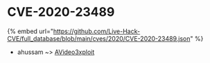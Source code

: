 # CVE-2020-23489
{% embed url="https://github.com/Live-Hack-CVE/full_database/blob/main/cves/2020/CVE-2020-23489.json" %}

* ahussam ~> [AVideo3xploit](https://www.alice-snow.ru/2020/database/cve-2020-23489/avideo3xploit-ahussam)